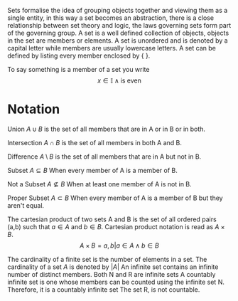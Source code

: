 Sets formalise the idea of grouping objects together and viewing them as a single entity, in this way a set becomes an abstraction, there is a close relationship between set theory and logic, the laws governing sets form part of the governing group. A set is a well defined collection of objects, objects in the set are members or elements. A set is unordered and is denoted by a capital letter while members are usually lowercase letters. A set can be defined by listing every member enclosed by { }.

To say something is a member of a set you write $$x \in \mathbb{I} \wedge \text{is even}$$

# Notation
Union
$A \cup B$ is the set of all members that are in A or in B or in both.

Intersection
$A \cap B$ is the set of all members in both A and B.

Difference
$A \setminus B$ is the set of all members that are in A but not in B.

Subset
$A \subseteq B$
When every member of A is a member of B.

Not a Subset
$A \nsubseteq B$
When at least one member of A is not in B.

Proper Subset
$A \subset B$
When every member of A is a member of B but they aren't equal.

The cartesian product of two sets A and B is the set of all ordered pairs (a,b) such that $a \in A$ and $b \in B$. Cartesian product notation is read as $A \times B$.
$$A \times B = {a,b} | a \in A \wedge b \in B$$

The cardinality of a finite set is the number of elements in a set. The cardinality of a set $A$ is denoted by $|A|$ An infinite set contains an infinite number of distinct members. Both N and R are infinite sets A countably infinite set is one whose members can be counted using the infinite set N. Therefore, it is a countably infinite set The set R, is not countable.
